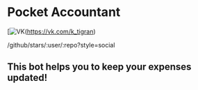 # Pocket Accountant

[![VK](https://www.google.com/url?sa=i&url=https%3A%2F%2Fya-webdesign.com%2Fimage%2Fround-3-png%2F1766983.html&psig=AOvVaw0yQLiqnt_WeO6MYF6s9exU&ust=1586457139358000&source=images&cd=vfe&ved=0CAIQjRxqFwoTCJjPsMS72egCFQAAAAAdAAAAABAR)(https://vk.com/k_tigran)

/github/stars/:user/:repo?style=social

## This bot helps you to keep your expenses updated!
